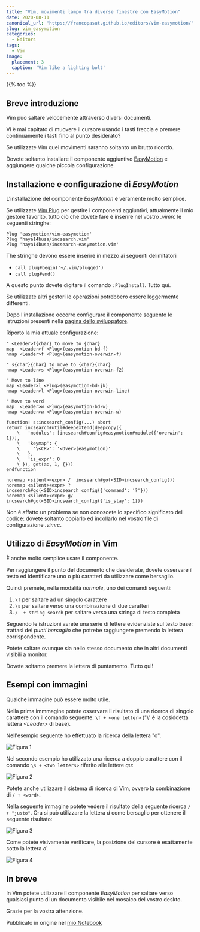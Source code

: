 ```yaml
---
title: "Vim, movimenti lampo tra diverse finestre con EasyMotion"
date: 2020-08-11
canonical_url: "https://francopasut.github.io/editors/vim-easymotion/"
slug: vim_easymotion
categories:
  - Editors
tags:
  - Vim
image:
  placement: 3
  caption: 'Vim like a lighting bolt'
---
```



{{% toc %}}



## Breve introduzione

Vim può saltare velocemente attraverso diversi documenti.

Vi è mai capitato di muovere il cursore usando i tasti freccia e premere continuamente i tasti fino al punto desiderato?

Se utilizzate Vim quei movimenti saranno soltanto un brutto ricordo. 

Dovete soltanto installare il componente aggiuntivo [EasyMotion](https://github.com/easymotion/vim-easymotion) e aggiungere qualche piccola configurazione. 




## Installazione e configurazione di *EasyMotion*

L'installazione del componente *EasyMotion* è veramente molto semplice.

Se utilizzate [Vim Plug](https://github.com/junegunn/vim-plug) per gestire i componenti aggiuntivi, attualmente il mio gestore favorito, tutto ciò che dovete fare è inserire nel vostro *.vimrc* le seguenti stringhe:

```vim
Plug 'easymotion/vim-easymotion'
Plug 'haya14busa/incsearch.vim'
Plug 'haya14busa/incsearch-easymotion.vim'
```

The stringhe devono essere inserire in mezzo ai seguenti delimitatori

-   `call plug#begin('~/.vim/plugged')`
-   `call plug#end()`

A questo punto dovete digitare il comando `:PlugInstall`. Tutto qui. 

Se utilizzate altri gestori le operazioni potrebbero essere leggermente differenti.

Dopo l'installazione occorre configurare il componente seguento le istruzioni presenti nella [pagina dello sviluppatore](https://github.com/easymotion/vim-easymotion).

Riporto la mia attuale configurazione: 

```vim
" <Leader>f{char} to move to {char}
map  <Leader>f <Plug>(easymotion-bd-f)
nmap <Leader>f <Plug>(easymotion-overwin-f)

" s{char}{char} to move to {char}{char}
nmap <Leader>s <Plug>(easymotion-overwin-f2)

" Move to line
map <Leader>l <Plug>(easymotion-bd-jk)
nmap <Leader>l <Plug>(easymotion-overwin-line)

" Move to word
map  <Leader>w <Plug>(easymotion-bd-w)
nmap <Leader>w <Plug>(easymotion-overwin-w)

function! s:incsearch_config(...) abort
return incsearch#util#deepextend(deepcopy({
	\   'modules': [incsearch#config#easymotion#module({'overwin': 1})],
	\   'keymap': {
	\     "\<CR>": '<Over>(easymotion)'
	\   },
	\   'is_expr': 0
	\ }), get(a:, 1, {}))
endfunction

noremap <silent><expr> /  incsearch#go(<SID>incsearch_config())
noremap <silent><expr> ?  incsearch#go(<SID>incsearch_config({'command': '?'}))
noremap <silent><expr> g/ incsearch#go(<SID>incsearch_config({'is_stay': 1}))
```
Non è affatto un problema se non conoscete lo specifico significato del codice: dovete soltanto copiarlo ed incollarlo nel vostro file di configurazione *.vimrc*. 


## Utilizzo di  *EasyMotion* in Vim

È anche molto semplice usare il componente. 

Per raggiungere il punto del documento che desiderate, dovete osservare il testo ed identificare uno o più caratteri da utilizzare come bersaglio. 

Quindi premete, nella modalità _normale_, uno dei comandi seguenti: 

1.  `\f` per saltare ad un singolo carattere
2.  `\s` per saltare verso una combinazione di due caratteri
3.  `/  + string search` per saltare verso una stringa di testo  completa

Seguendo le istruzioni avrete una serie di lettere evidenziate sul testo base: trattasi dei *punti bersaglio* che potrebe raggiungere premendo la lettera corrispondente. 

Potete saltare ovunque sia nello stesso documento che in altri documenti visibili a monitor.

Dovete soltanto premere la lettera di puntamento. Tutto qui!




## Esempi con immagini

Qualche immagine può essere molto utile.

Nella prima immmagine potete osservare il risultato di una ricerca di singolo carattere con il comando seguente: `\f + <one letter>` ("\\" è la cosiddetta lettera _\<Leader\>_ di base).

Nell'esempio seguente ho effettuato la ricerca della lettera "o".

![Figura 1](/img/barra-f.png "Esempio di ricerca con  *Leader*-f")

Nel secondo esempio ho utilizzato una ricerca a doppio carattere con il comando `\s + <two letters>` riferito alle lettere *qu*:

![Figura 2](/img/barra-s.png "Esempio di riserca con  *Leader*-s")



Potete anche utilizzare il sistema di ricerca di Vim, ovvero la combinazione di `/ + <word>`.

Nella seguente immagine potete vedere il risultato della seguente ricerca `/ + "justo"`. Ora si può utilizzare la lettera *d* come bersaglio per ottenere il seguente risultato:

![Figura 3](/img/barra-cerca-justo.png "L'effetto del componente nel sistema ordinario di ricerca di Vim.")

Come potete visivamente verificare, la posizione del cursore è esattamente sotto la lettera *d*.

![Figura 4](/img/barra-cerca-justo-evid.png "Esempio di ricerca  in Vim con le parola evidenziate")




## In breve

In Vim potete utilizzare il componente *EasyMotion* per saltare verso qualsiasi punto di un documento visibile nel mosaico del vostro deskto. 

Grazie per la vostra attenzione.

Pubblicato in origine nel [mio Notebook](https://francopasut.github.io/editors/vim-easymotion/)


